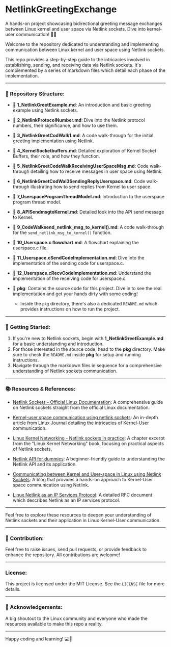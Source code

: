 # NetlinkGreetingExchange
 A hands-on project showcasing bidirectional greeting message exchanges between Linux kernel and user space via Netlink sockets. Dive into kernel-user communication! 🚀🐧

Welcome to the repository dedicated to understanding and implementing communication between Linux kernel and user space using Netlink sockets.

This repo provides a step-by-step guide to the intricacies involved in establishing, sending, and receiving data via Netlink sockets. It's complemented by a series of markdown files which detail each phase of the implementation.

---

### 📁 Repository Structure:

- 📄 **1_NetlinkGreetExample.md**: An introduction and basic greeting example using Netlink sockets.
- 📄 **2_NetlinkProtocolNumber.md**: Dive into the Netlink protocol numbers, their significance, and how to use them.
- 📄 **3_NetlinkGreetCodWalk1.md**: A code walk-through for the initial greeting implementation using Netlink.
- 📄 **4_KernelSocketbuffers.md**: Detailed exploration of Kernel Socket Buffers, their role, and how they function.
- 📄 **5_NetlinkGreetCodeWalkReceivingUserSpaceMsg.md**: Code walk-through detailing how to receive messages in user space using Netlink.
- 📄 **6_NetlinkGreetCodWal3SendingReplyUserspace.md**: Code walk-through illustrating how to send replies from Kernel to user space.
- 📄 **7_UserspaceProgramThreadModel.md**: Introduction to the userspace program thread model.
- 📄 **8_APISendmsgtoKernel.md**: Detailed look into the API send message to Kernel.
- 📄 **9_CodeWalksend_netlink_msg_to_kernel().md**: A code walk-through for the `send_netlink_msg_to_kernel()` function.
- 📄 **10_Userspace.c flowchart.md**: A flowchart explaining the userspace.c file.
- 📄 **11_Userspace.cSendCodeImplementation.md**: Dive into the implementation of the sending code for userspace.c.
- 📄 **12_Userspace.cRecvCodeImplementation.md**: Understand the implementation of the receiving code for userspace.c.

- 📂 **pkg**: Contains the source code for this project. Dive in to see the real implementation and get your hands dirty with some coding! 

  - Inside the `pkg` directory, there's also a dedicated `README.md` which provides instructions on how to run the project.

---

### 🚀 Getting Started:

1. If you're new to Netlink sockets, begin with **1_NetlinkGreetExample.md** for a basic understanding and introduction.
2. For those interested in the source code, head to the **pkg** directory. Make sure to check the `README.md` inside **pkg** for setup and running instructions.
3. Navigate through the markdown files in sequence for a comprehensive understanding of Netlink sockets communication.

---

### 📚 Resources & References:

- [Netlink Sockets - Official Linux Documentation](https://man7.org/linux/man-pages/man7/netlink.7.html): A comprehensive guide on Netlink sockets straight from the official Linux documentation.
  
- [Kernel-user space communication using netlink sockets](https://www.linuxjournal.com/article/7356): An in-depth article from Linux Journal detailing the intricacies of Kernel-User communication.
  
- [Linux Kernel Networking - Netlink sockets in practice](https://www.oreilly.com/library/view/linux-kernel-networking/9781430261964/9781430261964_Ch08.xhtml): A chapter excerpt from the "Linux Kernel Networking" book, focusing on practical aspects of Netlink sockets.
  
- [Netlink API for dummies](http://www.infradead.org/~tgr/libnl/doc/core.html): A beginner-friendly guide to understanding the Netlink API and its application.
  
- [Communicating between Kernel and User-space in Linux using Netlink Sockets](https://www.technicalbard.com/Communicating-between-Kernel-and-User-space-in-Linux-using-Netlink-Sockets/): A blog that provides a hands-on approach to Kernel-User space communication using Netlink.
  
- [Linux Netlink as an IP Services Protocol](https://tools.ietf.org/html/rfc3549): A detailed RFC document which describes Netlink as an IP services protocol.

---

Feel free to explore these resources to deepen your understanding of Netlink sockets and their application in Linux Kernel-User communication.

---

### 🤝 Contribution:

Feel free to raise issues, send pull requests, or provide feedback to enhance the repository. All contributions are welcome!

---

### License:

This project is licensed under the MIT License. See the `LICENSE` file for more details.

---

### 🙏 Acknowledgements:

A big shoutout to the Linux community and everyone who made the resources available to make this repo a reality.

---

Happy coding and learning! 💻🚀
